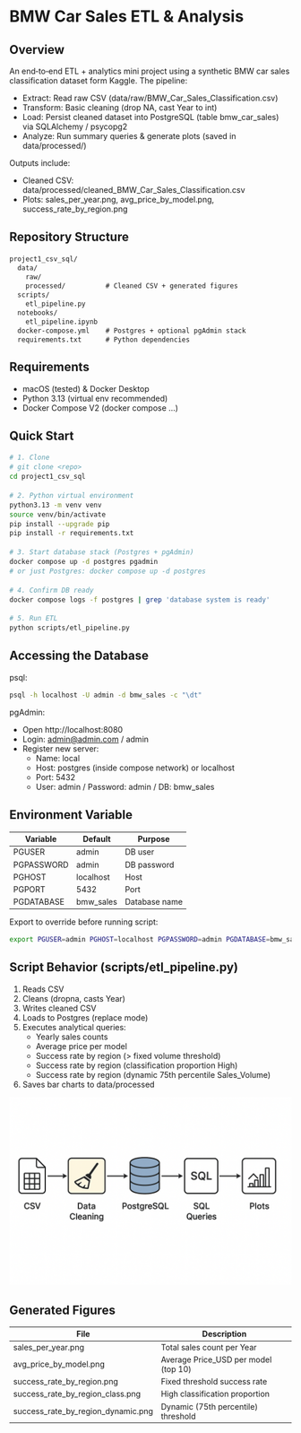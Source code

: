 # BMW Car Sales ETL & Analysis

## Overview
An end‑to‑end ETL + analytics mini project using a synthetic BMW car sales classification dataset form Kaggle.
The pipeline:
- Extract: Read raw CSV (data/raw/BMW_Car_Sales_Classification.csv)
- Transform: Basic cleaning (drop NA, cast Year to int)
- Load: Persist cleaned dataset into PostgreSQL (table bmw_car_sales) via SQLAlchemy / psycopg2
- Analyze: Run summary queries & generate plots (saved in data/processed/)

Outputs include:
- Cleaned CSV: data/processed/cleaned_BMW_Car_Sales_Classification.csv
- Plots: sales_per_year.png, avg_price_by_model.png, success_rate_by_region.png

## Repository Structure
```
project1_csv_sql/
  data/
    raw/                
    processed/          # Cleaned CSV + generated figures
  scripts/
    etl_pipeline.py     
  notebooks/
    etl_pipeline.ipynb  
  docker-compose.yml    # Postgres + optional pgAdmin stack
  requirements.txt      # Python dependencies
```

## Requirements
- macOS (tested) & Docker Desktop
- Python 3.13 (virtual env recommended)
- Docker Compose V2 (docker compose ...)

## Quick Start
```bash
# 1. Clone
# git clone <repo>
cd project1_csv_sql

# 2. Python virtual environment
python3.13 -m venv venv
source venv/bin/activate
pip install --upgrade pip
pip install -r requirements.txt

# 3. Start database stack (Postgres + pgAdmin)
docker compose up -d postgres pgadmin
# or just Postgres: docker compose up -d postgres

# 4. Confirm DB ready
docker compose logs -f postgres | grep 'database system is ready'

# 5. Run ETL
python scripts/etl_pipeline.py

```

## Accessing the Database
psql:
```bash
psql -h localhost -U admin -d bmw_sales -c "\dt"
```
pgAdmin:
- Open http://localhost:8080
- Login: admin@admin.com / admin
- Register new server:
  - Name: local
  - Host: postgres (inside compose network) or localhost
  - Port: 5432
  - User: admin / Password: admin / DB: bmw_sales

## Environment Variable
| Variable    | Default    | Purpose                  |
|-------------|------------|--------------------------|
| PGUSER      | admin      | DB user                  |
| PGPASSWORD  | admin      | DB password              |
| PGHOST      | localhost  | Host                     |
| PGPORT      | 5432       | Port                     |
| PGDATABASE  | bmw_sales  | Database name            |

Export to override before running script:
```bash
export PGUSER=admin PGHOST=localhost PGPASSWORD=admin PGDATABASE=bmw_sales
```

## Script Behavior (scripts/etl_pipeline.py)
1. Reads CSV
2. Cleans (dropna, casts Year)
3. Writes cleaned CSV
4. Loads to Postgres (replace mode)
5. Executes analytical queries:
   - Yearly sales counts
   - Average price per model
   - Success rate by region (> fixed volume threshold)
   - Success rate by region (classification proportion High)
   - Success rate by region (dynamic 75th percentile Sales_Volume)
6. Saves bar charts to data/processed

![ETL Pipeline Flow](docs/pipeline_diagram.png)

## Generated Figures
| File | Description |
|------|-------------|
| sales_per_year.png | Total sales count per Year |
| avg_price_by_model.png | Average Price_USD per model (top 10) |
| success_rate_by_region.png | Fixed threshold success rate |
| success_rate_by_region_class.png | High classification proportion |
| success_rate_by_region_dynamic.png | Dynamic (75th percentile) threshold |



